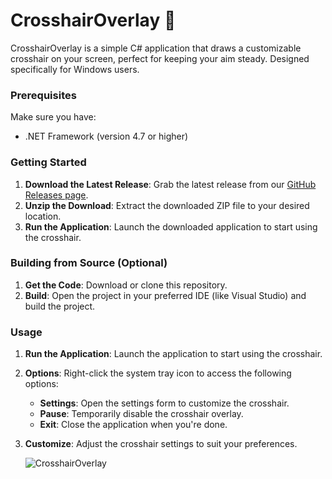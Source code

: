 # CrosshairOverlay 🎯

CrosshairOverlay is a simple C# application that draws a customizable crosshair on your screen, perfect for keeping your aim steady. Designed specifically for Windows users.

### Prerequisites

Make sure you have:
- .NET Framework (version 4.7 or higher)

### Getting Started

1. **Download the Latest Release**: Grab the latest release from our [GitHub Releases page](https://github.com/admon84/CrosshairOverlay/releases).
2. **Unzip the Download**: Extract the downloaded ZIP file to your desired location.
3. **Run the Application**: Launch the downloaded application to start using the crosshair.

### Building from Source (Optional)

1. **Get the Code**: Download or clone this repository.
2. **Build**: Open the project in your preferred IDE (like Visual Studio) and build the project.

### Usage

1. **Run the Application**: Launch the application to start using the crosshair.
2. **Options**: Right-click the system tray icon to access the following options:
   - **Settings**: Open the settings form to customize the crosshair.
   - **Pause**: Temporarily disable the crosshair overlay.
   - **Exit**: Close the application when you're done.
3. **Customize**: Adjust the crosshair settings to suit your preferences.

   ![CrosshairOverlay](https://github.com/admon84/CrosshairOverlay/assets/8539634/cbc2304f-37c5-4955-8a3d-ad7a8ee4ba56)
